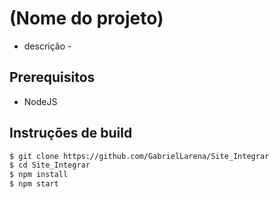 # (Nome do projeto)

- descrição -

## Prerequisitos

- NodeJS 

## Instruções de build

```bash
$ git clone https://github.com/GabrielLarena/Site_Integrar
$ cd Site_Integrar
$ npm install
$ npm start
```